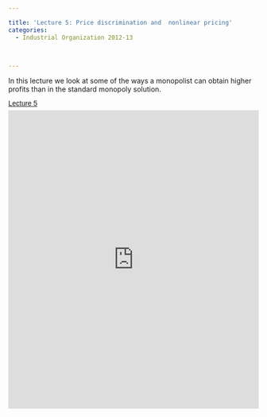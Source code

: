 ```yaml
---

title: 'Lecture 5: Price discrimination and  nonlinear pricing'
categories:
  - Industrial Organization 2012-13



---
```

In this lecture we look at some of the ways a monopolist can obtain higher profits than in the standard monopoly solution.  <a title="View Lecture 5 on Scribd" href="http://www.scribd.com/doc/111805564/Lecture-5" style="margin: 12px auto 6px auto; font-family: Helvetica,Arial,Sans-serif; font-style: normal; font-variant: normal; font-weight: normal; font-size: 14px; line-height: normal; font-size-adjust: none; font-stretch: normal; -x-system-font: none; display: block; text-decoration: underline;">Lecture 5</a><iframe src="http://www.scribd.com/embeds/111805564/content?start_page=1&view_mode=scroll&access_key=key-jgfdxalk2sgue09r60p" data-auto-height="true" data-aspect-ratio="1.33333333333333" scrolling="no" width="100%" height="600" frameborder="0"></iframe>